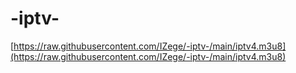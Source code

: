 # -iptv-
[https://raw.githubusercontent.com/IZege/-iptv-/main/iptv4.m3u8](https://raw.githubusercontent.com/IZege/-iptv-/main/iptv4.m3u8)
